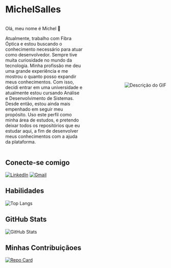 # MichelSalles

<div style="display: flex; align-items: center; justify-content: center; margin-top: 20px;">
  <div style="flex: 1;">
    <p>Olá, meu nome é Michel 🤙

Atualmente, trabalho com Fibra Óptica e estou buscando o conhecimento necessário para atuar como desenvolvedor. Sempre tive muita curiosidade no mundo da tecnologia. Minha profissão me deu uma grande experiência e me mostrou o quanto posso expandir meus conhecimentos. Com isso, decidi entrar em uma universidade e atualmente estou cursando Análise e Desenvolvimento de Sistemas. Desde então, estou ainda mais empenhado em seguir meu propósito. Uso este perfil como minha área de estudos, e pretendo deixar todos os repositórios que eu estudar aqui, a fim de desenvolver meus conhecimentos com a ajuda da plataforma.</p>
  </div>
  
  <div style="flex: 1; text-align: right; margin-left: 20px;" >
    <img src="https://camo.githubusercontent.com/b9d2cf6f810f95b5fb495edca02c307d492c32f71a62ab6c801e416fa5492338/68747470733a2f2f692e70696e696d672e636f6d2f6f726967696e616c732f37372f63612f61332f37376361613332383834643733356434333961646534356261333766656166322e676966" alt="Descrição do GIF" style="max-width: 100%; height: auto;">
  </div>
</div>





## Conecte-se comigo
[![LinkedIn](https://img.shields.io/badge/LinkedIn-0077B5?style=for-the-badge&logo=linkedin&logoColor=white)](https://www.linkedin.com/in/michel-salles-10a080b6/)
[![Gmail](https://img.shields.io/badge/Gmail-333333?style=for-the-badge&logo=gmail&logoColor=red)](mailto:michelsalles11@gmail.com)
 
## Habilidades
![Top Langs](https://github-readme-stats-git-masterrstaa-rickstaa.vercel.app/api/top-langs/?username=MichelSalles&layout=compact&bg_color=000&border_color=30A3DC&title_color=E94D5F&text_color=FFF)
## GitHub Stats
![GitHub Stats](https://github-readme-stats.vercel.app/api?username=MichelSalles&theme=transparent&bg_color=000&border_color=30A3DC&show_icons=true&icon_color=30A3DC&title_color=E94D5F&text_color=FFF)
## Minhas Contribuiçãoes
[![Repo Card](https://github-readme-stats.vercel.app/api/pin/?username=MichelSalles&repo=Site-Sorteio&bg_color=000&border_color=30A3DC&show_icons=true&icon_color=30A3DC&title_color=E94D5F&text_color=FFF)](https://github.com/MichelSalles/Site-Sorteio)
